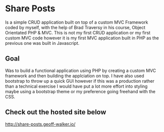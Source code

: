 # Share Posts
Is a simple CRUD application built on top of a custom MVC Framework coded by myself, with the help of Brad Traversy in his course, Object Orientated PHP & MVC.
This is not my first CRUD application or my first custom MVC code however it is my first MVC application built in PHP as the previous one was built in Javascript.

## Goal
Was to build a functional application using PHP by creating a custom MVC framework and then building the applciation on top.  I have also used bootstrap to throw up a quick GUI however if this was a production rather than a technical exercise I would have put a lot more effort into styling maybe using a bootstrap theme or my preference going freehand with the CSS.


## Check out the hosted site below

http://share-posts.geoff-walker.io/

